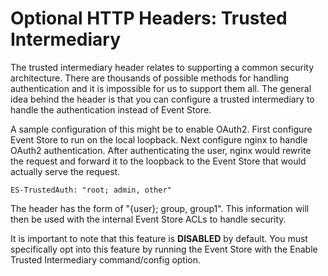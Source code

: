 # Optional HTTP Headers: Trusted Intermediary

The trusted intermediary header relates to supporting a common security architecture. There are thousands of possible methods for handling authentication and it is impossible for us to support them all. The general idea behind the header is that you can configure a trusted intermediary to handle the authentication instead of Event Store.

A sample configuration of this might be to enable OAuth2. First configure Event Store to run on the local loopback. Next configure nginx to handle OAuth2 authentication. After authenticating the user, nginx would rewrite the request and forward it to the loopback to the Event Store that would actually serve the request.

```http
ES-TrustedAuth: "root; admin, other"
```

The header has the form of "{user}; group, group1". This information will then be used with the internal Event Store ACLs to handle security.

It is important to note that this feature is **DISABLED** by default. You must specifically opt into this feature by running the Event Store with the Enable Trusted Intermediary command/config option.
